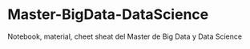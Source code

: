 # Master-BigData-DataScience
Notebook, material, cheet sheat del Master de Big Data y Data Science 
